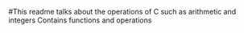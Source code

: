 #This readme talks about the operations of C such as arithmetic and integers
Contains functions and operations 
